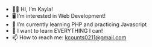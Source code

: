 - 👋🏼 Hi, I’m Kayla!
- 🖥 I’m interested in Web Development!
- 🌱 I’m currently learning PHP and practicing Javascript
- 🧠 I want to learn EVERYTHING I can!
- 📫 How to reach me: kcounts0211@gmail.com

<!---
Kcounts93/Kcounts93 is a ✨ special ✨ repository because its `README.md` (this file) appears on your GitHub profile.
You can click the Preview link to take a look at your changes.
--->

